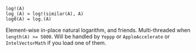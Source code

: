 ```
log!(A)
log_(A) ≈ log!(similar(A), A)
log0(A) = log.(A)
```

Element-wise in-place natural logarithm, and friends. Multi-threaded when `length(A) >= 5000`. Will be handled by `Yeppp` or `AppleAccelerate` or `IntelVectorMath` if you load one of them.
